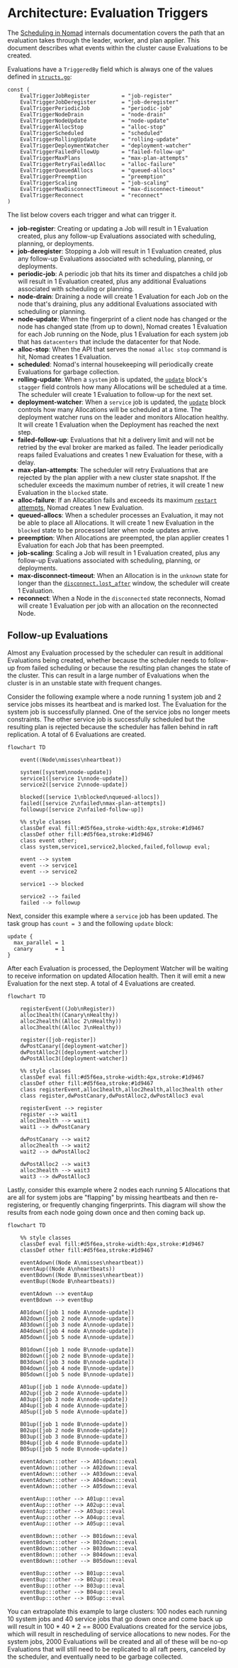 # Architecture: Evaluation Triggers

The [Scheduling in Nomad][] internals documentation covers the path that an
evaluation takes through the leader, worker, and plan applier. This document
describes what events within the cluster cause Evaluations to be created.

Evaluations have a `TriggeredBy` field which is always one of the values defined
in [`structs.go`][]:

```
const (
	EvalTriggerJobRegister          = "job-register"
	EvalTriggerJobDeregister        = "job-deregister"
	EvalTriggerPeriodicJob          = "periodic-job"
	EvalTriggerNodeDrain            = "node-drain"
	EvalTriggerNodeUpdate           = "node-update"
	EvalTriggerAllocStop            = "alloc-stop"
	EvalTriggerScheduled            = "scheduled"
	EvalTriggerRollingUpdate        = "rolling-update"
	EvalTriggerDeploymentWatcher    = "deployment-watcher"
	EvalTriggerFailedFollowUp       = "failed-follow-up"
	EvalTriggerMaxPlans             = "max-plan-attempts"
	EvalTriggerRetryFailedAlloc     = "alloc-failure"
	EvalTriggerQueuedAllocs         = "queued-allocs"
	EvalTriggerPreemption           = "preemption"
	EvalTriggerScaling              = "job-scaling"
	EvalTriggerMaxDisconnectTimeout = "max-disconnect-timeout"
	EvalTriggerReconnect            = "reconnect"
)
```

The list below covers each trigger and what can trigger it.

* **job-register**: Creating or updating a Job will result in 1 Evaluation
  created, plus any follow-up Evaluations associated with scheduling, planning,
  or deployments.
* **job-deregister**: Stopping a Job will result in 1 Evaluation created, plus
  any follow-up Evaluations associated with scheduling, planning, or
  deployments.
* **periodic-job**: A periodic job that hits its timer and dispatches a child
  job will result in 1 Evaluation created, plus any additional Evaluations
  associated with scheduling or planning.
* **node-drain**: Draining a node will create 1 Evaluation for each Job on the
  node that's draining, plus any additional Evaluations associated with
  scheduling or planning.
* **node-update**: When the fingerprint of a client node has changed or the node
  has changed state (from up to down), Nomad creates 1 Evaluation for each Job
  running on the Node, plus 1 Evaluation for each system job that has
  `datacenters` that include the datacenter for that Node.
* **alloc-stop**: When the API that serves the `nomad alloc stop` command is
  hit, Nomad creates 1 Evaluation.
* **scheduled**: Nomad's internal housekeeping will periodically create
  Evaluations for garbage collection.
* **rolling-update**: When a `system` job is updated, the [`update`][] block's
  `stagger` field controls how many Allocations will be scheduled at a time. The
  scheduler will create 1 Evaluation to follow-up for the next set.
* **deployment-watcher**: When a `service` job is updated, the [`update`][]
  block controls how many Allocations will be scheduled at a time. The
  deployment watcher runs on the leader and monitors Allocation healthy. It will
  create 1 Evaluation when the Deployment has reached the next step.
* **failed-follow-up**: Evaluations that hit a delivery limit and will not be
  retried by the eval broker are marked as failed. The leader periodically
  reaps failed Evaluations and creates 1 new Evaluation for these, with a delay.
* **max-plan-attempts**: The scheduler will retry Evaluations that are rejected
  by the plan applier with a new cluster state snapshot. If the scheduler
  exceeds the maximum number of retries, it will create 1 new Evaluation in the
  `blocked` state.
* **alloc-failure**: If an Allocation fails and exceeds its maximum
  [`restart` attempts][], Nomad creates 1 new Evaluation.
* **queued-allocs**: When a scheduler processes an Evaluation, it may not be
  able to place all Allocations. It will create 1 new Evaluation in the
  `blocked` state to be processed later when node updates arrive.
* **preemption**: When Allocations are preempted, the plan applier creates 1
  Evaluation for each Job that has been preempted.
* **job-scaling**: Scaling a Job will result in 1 Evaluation created, plus any
  follow-up Evaluations associated with scheduling, planning, or deployments.
* **max-disconnect-timeout**: When an Allocation is in the `unknown` state for
  longer than the [`disconnect.lost_after`][] window, the scheduler will create
  1 Evaluation.
* **reconnect**: When a Node in the `disconnected` state reconnects, Nomad will
  create 1 Evaluation per job with an allocation on the reconnected Node.

## Follow-up Evaluations

Almost any Evaluation processed by the scheduler can result in additional
Evaluations being created, whether because the scheduler needs to follow-up from
failed scheduling or because the resulting plan changes the state of the
cluster. This can result in a large number of Evaluations when the cluster is in
an unstable state with frequent changes.

Consider the following example where a node running 1 system job and 2 service
jobs misses its heartbeat and is marked lost. The Evaluation for the system job
is successfully planned. One of the service jobs no longer meets constraints. The
other service job is successfully scheduled but the resulting plan is rejected
because the scheduler has fallen behind in raft replication. A total of 6
Evaluations are created.

```mermaid
flowchart TD

    event((Node\nmisses\nheartbeat))

    system([system\nnode-update])
    service1([service 1\nnode-update])
    service2([service 2\nnode-update])

    blocked([service 1\nblocked\nqueued-allocs])
    failed([service 2\nfailed\nmax-plan-attempts])
    followup([service 2\nfailed-follow-up])

    %% style classes
    classDef eval fill:#d5f6ea,stroke-width:4px,stroke:#1d9467
    classDef other fill:#d5f6ea,stroke:#1d9467
    class event other;
    class system,service1,service2,blocked,failed,followup eval;

    event --> system
    event --> service1
    event --> service2

    service1 --> blocked

    service2 --> failed
    failed --> followup
```

Next, consider this example where a `service` job has been updated. The task
group has `count = 3` and the following `update` block:

```hcl
update {
  max_parallel = 1
  canary       = 1
}
```

After each Evaluation is processed, the Deployment Watcher will be waiting to
receive information on updated Allocation health. Then it will emit a new
Evaluation for the next step. A total of 4 Evaluations are created.

```mermaid
flowchart TD

    registerEvent((Job\nRegister))
    alloc1health((Canary\nHealthy))
    alloc2health((Alloc 2\nHealthy))
    alloc3health((Alloc 3\nHealthy))

    register([job-register])
    dwPostCanary([deployment-watcher])
    dwPostAlloc2([deployment-watcher])
    dwPostAlloc3([deployment-watcher])

    %% style classes
    classDef eval fill:#d5f6ea,stroke-width:4px,stroke:#1d9467
    classDef other fill:#d5f6ea,stroke:#1d9467
    class registerEvent,alloc1health,alloc2health,alloc3health other
    class register,dwPostCanary,dwPostAlloc2,dwPostAlloc3 eval

    registerEvent --> register
    register --> wait1
    alloc1health --> wait1
    wait1 --> dwPostCanary

    dwPostCanary --> wait2
    alloc2health --> wait2
    wait2 --> dwPostAlloc2

    dwPostAlloc2 --> wait3
    alloc3health --> wait3
    wait3 --> dwPostAlloc3

```

Lastly, consider this example where 2 nodes each running 5 Allocations that are
all for system jobs are "flapping" by missing heartbeats and then
re-registering, or frequently changing fingerprints. This diagram will show the
results from each node going down once and then coming back up.

```mermaid
flowchart TD

    %% style classes
    classDef eval fill:#d5f6ea,stroke-width:4px,stroke:#1d9467
    classDef other fill:#d5f6ea,stroke:#1d9467

    eventAdown((Node A\nmisses\nheartbeat))
    eventAup((Node A\nheartbeats))
    eventBdown((Node B\nmisses\nheartbeat))
    eventBup((Node B\nheartbeats))

    eventAdown --> eventAup
    eventBdown --> eventBup

    A01down([job 1 node A\nnode-update])
    A02down([job 2 node A\nnode-update])
    A03down([job 3 node A\nnode-update])
    A04down([job 4 node A\nnode-update])
    A05down([job 5 node A\nnode-update])

    B01down([job 1 node B\nnode-update])
    B02down([job 2 node B\nnode-update])
    B03down([job 3 node B\nnode-update])
    B04down([job 4 node B\nnode-update])
    B05down([job 5 node B\nnode-update])

    A01up([job 1 node A\nnode-update])
    A02up([job 2 node A\nnode-update])
    A03up([job 3 node A\nnode-update])
    A04up([job 4 node A\nnode-update])
    A05up([job 5 node A\nnode-update])

    B01up([job 1 node B\nnode-update])
    B02up([job 2 node B\nnode-update])
    B03up([job 3 node B\nnode-update])
    B04up([job 4 node B\nnode-update])
    B05up([job 5 node B\nnode-update])

    eventAdown:::other --> A01down:::eval
    eventAdown:::other --> A02down:::eval
    eventAdown:::other --> A03down:::eval
    eventAdown:::other --> A04down:::eval
    eventAdown:::other --> A05down:::eval

    eventAup:::other --> A01up:::eval
    eventAup:::other --> A02up:::eval
    eventAup:::other --> A03up:::eval
    eventAup:::other --> A04up:::eval
    eventAup:::other --> A05up:::eval

    eventBdown:::other --> B01down:::eval
    eventBdown:::other --> B02down:::eval
    eventBdown:::other --> B03down:::eval
    eventBdown:::other --> B04down:::eval
    eventBdown:::other --> B05down:::eval

    eventBup:::other --> B01up:::eval
    eventBup:::other --> B02up:::eval
    eventBup:::other --> B03up:::eval
    eventBup:::other --> B04up:::eval
    eventBup:::other --> B05up:::eval

```

You can extrapolate this example to large clusters: 100 nodes each running 10
system jobs and 40 service jobs that go down once and come back up will result
in 100 * 40 * 2 == 8000 Evaluations created for the service jobs, which will
result in rescheduling of service allocations to new nodes. For the system jobs,
2000 Evaluations will be created and all of these will be no-op Evaluations that
will still need to be replicated to all raft peers, canceled by the scheduler,
and eventually need to be garbage collected.



[Scheduling in Nomad]: https://developer.hashicorp.com/nomad/docs/internals/scheduling/scheduling
[`structs.go`]: https://github.com/hashicorp/nomad/blob/v1.4.0-beta.1/nomad/structs/structs.go#L10857-L10875
[`update`]: https://developer.hashicorp.com/nomad/docs/job-specification/update
[`restart` attempts]: https://developer.hashicorp.com/nomad/docs/job-specification/restart
[`disconnect.lost_after`]: https://developer.hashicorp.com/nomad/docs/job-specification/disconnect#lost_after
